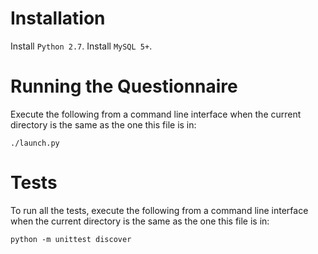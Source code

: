Installation
============

Install `Python 2.7`.
Install `MySQL 5+`.

Running the Questionnaire
=========================

Execute the following from a command line interface when the current directory is the
same as the one this file is in:

	./launch.py

Tests
=====

To run all the tests, execute the following from a command line interface when the
current directory is the same as the one this file is in:

	python -m unittest discover

